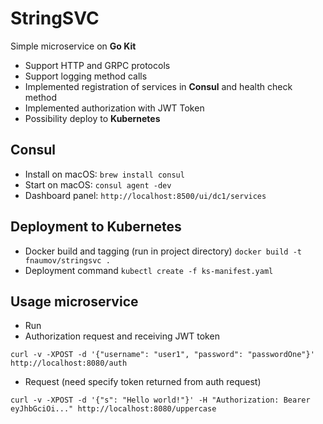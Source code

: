 # StringSVC

Simple microservice on **Go Kit**

- Support HTTP and GRPC protocols
- Support logging method calls
- Implemented registration of services in **Consul** and health check method
- Implemented authorization with JWT Token
- Possibility deploy to **Kubernetes**

## Consul
- Install on macOS: `brew install consul`
- Start on macOS: `consul agent -dev`
- Dashboard panel: `http://localhost:8500/ui/dc1/services`

## Deployment to Kubernetes
- Docker build and tagging (run in project directory) `docker build -t fnaumov/stringsvc .`
- Deployment command `kubectl create -f ks-manifest.yaml`

## Usage microservice
- Run
- Authorization request and receiving JWT token
```shell script
curl -v -XPOST -d '{"username": "user1", "password": "passwordOne"}' http://localhost:8080/auth
```
- Request (need specify token returned from auth request)
```shell script
curl -v -XPOST -d '{"s": "Hello world!"}' -H "Authorization: Bearer eyJhbGciOi..." http://localhost:8080/uppercase
```

